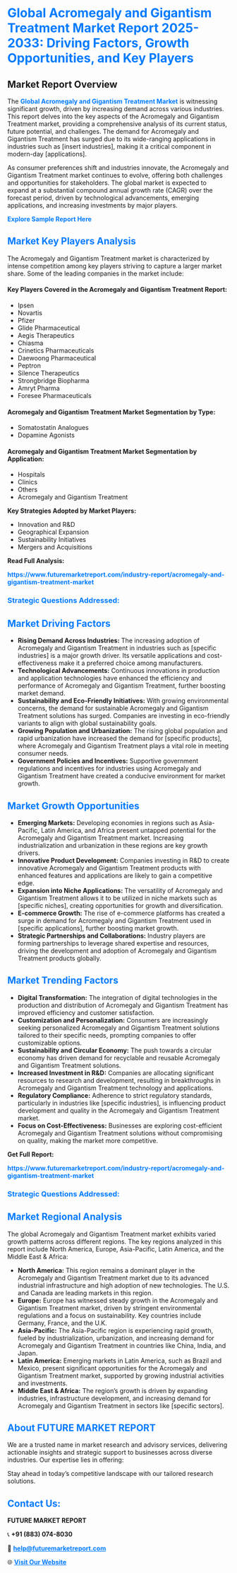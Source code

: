 <h1 style="color: #007BFF;">Global Acromegaly and Gigantism Treatment Market Report 2025-2033: Driving Factors, Growth Opportunities, and Key Players</h1>

<section id="overview">
<h2>Market Report Overview</h2>
<p>The <a href="https://www.futuremarketreport.com/industry-report/acromegaly-and-gigantism-treatment-market" style="color: #007BFF; text-decoration: none;"><strong>Global Acromegaly and Gigantism Treatment Market</strong></a> is witnessing significant growth, driven by increasing demand across various industries. This report delves into the key aspects of the Acromegaly and Gigantism Treatment market, providing a comprehensive analysis of its current status, future potential, and challenges. The demand for Acromegaly and Gigantism Treatment has surged due to its wide-ranging applications in industries such as [insert industries], making it a critical component in modern-day [applications].</p>
<p>As consumer preferences shift and industries innovate, the Acromegaly and Gigantism Treatment market continues to evolve, offering both challenges and opportunities for stakeholders. The global market is expected to expand at a substantial compound annual growth rate (CAGR) over the forecast period, driven by technological advancements, emerging applications, and increasing investments by major players.</p>
</section>

<section id="overview">
<p><a href="https://www.futuremarketreport.com/request-sample/reportId=127520" style="color: #007BFF; text-decoration: none;"><strong>Explore Sample Report Here</strong></a></p>
</section>

<section id="key-players">
<h2 style="color: #007BFF;">Market Key Players Analysis</h2>
<p>The Acromegaly and Gigantism Treatment market is characterized by intense competition among key players striving to capture a larger market share. Some of the leading companies in the market include:</p>
<h4>Key Players Covered in the Acromegaly and Gigantism Treatment Report:</h4>
<ul><li>Ipsen</li><li>Novartis</li><li>Pfizer</li><li>Glide Pharmaceutical</li><li>Aegis Therapeutics</li><li>Chiasma</li><li>Crinetics Pharmaceuticals</li><li>Daewoong Pharmaceutical</li><li>Peptron</li><li>Silence Therapeutics</li><li>Strongbridge Biopharma</li><li>Amryt Pharma</li><li>Foresee Pharmaceuticals</li></ul>
<h4>Acromegaly and Gigantism Treatment Market Segmentation by Type:</h4>
<ul><li>Somatostatin Analogues</li><li>Dopamine Agonists</li></ul>

<h4>Acromegaly and Gigantism Treatment Market Segmentation by Application:</h4>
<ul><li>Hospitals</li><li>Clinics</li><li>Others</li><li>Acromegaly and Gigantism Treatment</li></ul>
<p><strong>Key Strategies Adopted by Market Players:</strong></p>
<ul>
<li>Innovation and R&D</li>
<li>Geographical Expansion</li>
<li>Sustainability Initiatives</li>
<li>Mergers and Acquisitions</li>
</ul>
</section>

<section>
<p><strong>Read Full Analysis: </strong></p><a href="https://www.futuremarketreport.com/industry-report/acromegaly-and-gigantism-treatment-market" style="color: #007BFF; text-decoration: none;"><strong>https://www.futuremarketreport.com/industry-report/acromegaly-and-gigantism-treatment-market</strong></a>
<h3 style="color: #007BFF;">Strategic Questions Addressed:</h3>
</section>

<section id="driving-factors">
<h2 style="color: #007BFF;">Market Driving Factors</h2>
<ul>
<li><strong>Rising Demand Across Industries:</strong> The increasing adoption of Acromegaly and Gigantism Treatment in industries such as [specific industries] is a major growth driver. Its versatile applications and cost-effectiveness make it a preferred choice among manufacturers.</li>
<li><strong>Technological Advancements:</strong> Continuous innovations in production and application technologies have enhanced the efficiency and performance of Acromegaly and Gigantism Treatment, further boosting market demand.</li>
<li><strong>Sustainability and Eco-Friendly Initiatives:</strong> With growing environmental concerns, the demand for sustainable Acromegaly and Gigantism Treatment solutions has surged. Companies are investing in eco-friendly variants to align with global sustainability goals.</li>
<li><strong>Growing Population and Urbanization:</strong> The rising global population and rapid urbanization have increased the demand for [specific products], where Acromegaly and Gigantism Treatment plays a vital role in meeting consumer needs.</li>
<li><strong>Government Policies and Incentives:</strong> Supportive government regulations and incentives for industries using Acromegaly and Gigantism Treatment have created a conducive environment for market growth.</li>
</ul>
</section>

<section id="growth-opportunities">
<h2 style="color: #007BFF;">Market Growth Opportunities</h2>
<ul>
<li><strong>Emerging Markets:</strong> Developing economies in regions such as Asia-Pacific, Latin America, and Africa present untapped potential for the Acromegaly and Gigantism Treatment market. Increasing industrialization and urbanization in these regions are key growth drivers.</li>
<li><strong>Innovative Product Development:</strong> Companies investing in R&D to create innovative Acromegaly and Gigantism Treatment products with enhanced features and applications are likely to gain a competitive edge.</li>
<li><strong>Expansion into Niche Applications:</strong> The versatility of Acromegaly and Gigantism Treatment allows it to be utilized in niche markets such as [specific niches], creating opportunities for growth and diversification.</li>
<li><strong>E-commerce Growth:</strong> The rise of e-commerce platforms has created a surge in demand for Acromegaly and Gigantism Treatment used in [specific applications], further boosting market growth.</li>
<li><strong>Strategic Partnerships and Collaborations:</strong> Industry players are forming partnerships to leverage shared expertise and resources, driving the development and adoption of Acromegaly and Gigantism Treatment products globally.</li>
</ul>
</section>

<section id="trending-factors">
<h2 style="color: #007BFF;">Market Trending Factors</h2>
<ul>
<li><strong>Digital Transformation:</strong> The integration of digital technologies in the production and distribution of Acromegaly and Gigantism Treatment has improved efficiency and customer satisfaction.</li>
<li><strong>Customization and Personalization:</strong> Consumers are increasingly seeking personalized Acromegaly and Gigantism Treatment solutions tailored to their specific needs, prompting companies to offer customizable options.</li>
<li><strong>Sustainability and Circular Economy:</strong> The push towards a circular economy has driven demand for recyclable and reusable Acromegaly and Gigantism Treatment solutions.</li>
<li><strong>Increased Investment in R&D:</strong> Companies are allocating significant resources to research and development, resulting in breakthroughs in Acromegaly and Gigantism Treatment technology and applications.</li>
<li><strong>Regulatory Compliance:</strong> Adherence to strict regulatory standards, particularly in industries like [specific industries], is influencing product development and quality in the Acromegaly and Gigantism Treatment market.</li>
<li><strong>Focus on Cost-Effectiveness:</strong> Businesses are exploring cost-efficient Acromegaly and Gigantism Treatment solutions without compromising on quality, making the market more competitive.</li>
</ul>
</section>

<section>
<p><strong>Get Full Report: </strong></p><a href="https://www.futuremarketreport.com/industry-report/acromegaly-and-gigantism-treatment-market" style="color: #007BFF; text-decoration: none;"><strong>https://www.futuremarketreport.com/industry-report/acromegaly-and-gigantism-treatment-market</strong></a>
<h3 style="color: #007BFF;">Strategic Questions Addressed:</h3>
</section>


<section id="regional-analysis">
<h2 style="color: #007BFF;">Market Regional Analysis</h2>
<p>The global Acromegaly and Gigantism Treatment market exhibits varied growth patterns across different regions. The key regions analyzed in this report include North America, Europe, Asia-Pacific, Latin America, and the Middle East & Africa:</p>
<ul>
<li><strong>North America:</strong> This region remains a dominant player in the Acromegaly and Gigantism Treatment market due to its advanced industrial infrastructure and high adoption of new technologies. The U.S. and Canada are leading markets in this region.</li>
<li><strong>Europe:</strong> Europe has witnessed steady growth in the Acromegaly and Gigantism Treatment market, driven by stringent environmental regulations and a focus on sustainability. Key countries include Germany, France, and the U.K.</li>
<li><strong>Asia-Pacific:</strong> The Asia-Pacific region is experiencing rapid growth, fueled by industrialization, urbanization, and increasing demand for Acromegaly and Gigantism Treatment in countries like China, India, and Japan.</li>
<li><strong>Latin America:</strong> Emerging markets in Latin America, such as Brazil and Mexico, present significant opportunities for the Acromegaly and Gigantism Treatment market, supported by growing industrial activities and investments.</li>
<li><strong>Middle East & Africa:</strong> The region’s growth is driven by expanding industries, infrastructure development, and increasing demand for Acromegaly and Gigantism Treatment in sectors like [specific sectors].</li>
</ul>
</section>

<footer>
<h2 style="color: #007BFF;">About FUTURE MARKET REPORT</h2>
<p>We are a trusted name in market research and advisory services, delivering actionable insights and strategic support to businesses across diverse industries. Our expertise lies in offering:</p>

<p>Stay ahead in today’s competitive landscape with our tailored research solutions.</p>

<h2 style="color: #007BFF;">Contact Us:</h2>
<p><strong>FUTURE MARKET REPORT</strong></p>
<p>📞 <strong>+91 (883) 074-8030</strong></p>
<p>📧 <strong><a href="mailto:help@futuremarketreport.com" style="color: #007BFF;">help@futuremarketreport.com</a></strong></p>
<p>🌐 <strong><a href="https://www.futuremarketreport.com/" style="color: #007BFF;">Visit Our Website</a></strong></p>
</footer>
